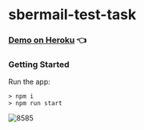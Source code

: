 # sbermail-test-task

### [Demo on Heroku](https://sbermail-test-task.herokuapp.com) :point_left:

### Getting Started
Run the app:
```
> npm i
> npm run start
```

![8585](https://user-images.githubusercontent.com/34710484/134462216-849e6b0a-facf-4fcc-8348-1e100b2b9563.png)
